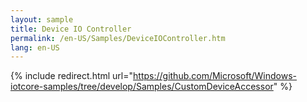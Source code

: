 ```yaml
---
layout: sample
title: Device IO Controller
permalink: /en-US/Samples/DeviceIOController.htm
lang: en-US
---
```

{% include redirect.html url="https://github.com/Microsoft/Windows-iotcore-samples/tree/develop/Samples/CustomDeviceAccessor" %}
